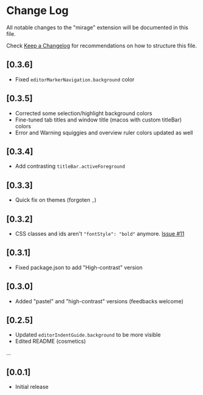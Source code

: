 # Change Log
All notable changes to the "mirage" extension will be documented in this file.

Check [Keep a Changelog](http://keepachangelog.com/) for recommendations on how to structure this file.

## [0.3.6]
- Fixed `editorMarkerNavigation.background` color

## [0.3.5]
- Corrected some selection/highlight background colors
- Fine-tuned tab titles and window title (macos with custom titleBar) colors
- Error and Warning squiggies and overview ruler colors updated as well

## [0.3.4]
- Add contrasting `titleBar.activeForeground`

## [0.3.3]
- Quick fix on themes (forgoten `,`)

## [0.3.2]
- CSS classes and ids aren't `"fontStyle": "bold"` anymore. [Issue #11](https://github.com/tristanremy/mirage/issues/11)

## [0.3.1]
- Fixed package.json to add "High-contrast" version

## [0.3.0]
- Added "pastel" and "high-contrast" versions (feedbacks welcome)

## [0.2.5]
- Updated `editorIndentGuide.background` to be more visible
- Edited README (cosmetics)

...

## [0.0.1]
- Initial release
